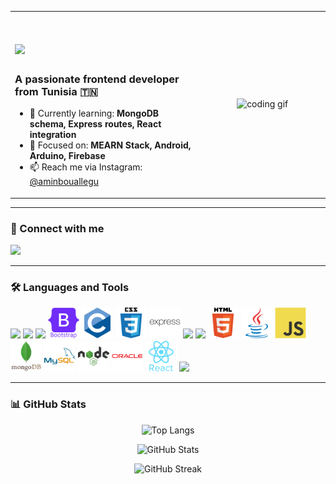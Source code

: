 <table width="100%">
  <tr>
    <td align="left" width="60%">

<h1>
  <img src="https://readme-typing-svg.herokuapp.com/?lines=Hi+👋,+I'm+Aminbouallegu;Full+Stack+Developer;IoT+Student;Always+Learning...&center=false&size=28" />
</h1>

<h3>A passionate frontend developer from Tunisia 🇹🇳</h3>

- 🌱 Currently learning: **MongoDB schema, Express routes, React integration**
- 💼 Focused on: **MEARN Stack, Android, Arduino, Firebase**
- 📫 Reach me via Instagram: [@aminbouallegu](https://instagram.com/aminbouallegu)

</td>
    <td align="center" width="40%">
      <img src="https://assets.zyrosite.com/Aq20eV79zLfpXV6b/web-development-content-animated-A856GXrXQ9SM17oe.gif" alt="coding gif" width="250" />
    </td>
  </tr>
</table>

---

### 🔗 Connect with me
<p align="left">
  <a href="https://instagram.com/aminbouallegu" target="_blank">
    <img src="https://img.shields.io/badge/Instagram-%23E4405F.svg?style=for-the-badge&logo=instagram&logoColor=white"/>
  </a>
</p>


---

### 🛠️ Languages and Tools
<p align="left">
  <a href="https://angular.io" target="_blank"><img src="https://angular.io/assets/images/logos/angular/angular.svg" width="50"/></a>
  <a href="https://www.arduino.cc/" target="_blank"><img src="https://cdn.worldvectorlogo.com/logos/arduino-1.svg" width="50"/></a>
  <a href="https://www.blender.org/" target="_blank"><img src="https://download.blender.org/branding/community/blender_community_badge_white.svg" width="50"/></a>
  <a href="https://getbootstrap.com" target="_blank"><img src="https://raw.githubusercontent.com/devicons/devicon/master/icons/bootstrap/bootstrap-plain-wordmark.svg" width="50"/></a>
  <a href="https://www.cprogramming.com/" target="_blank"><img src="https://raw.githubusercontent.com/devicons/devicon/master/icons/c/c-original.svg" width="50"/></a>
  <a href="https://www.w3schools.com/css/" target="_blank"><img src="https://raw.githubusercontent.com/devicons/devicon/master/icons/css3/css3-original-wordmark.svg" width="50"/></a>
  <a href="https://expressjs.com" target="_blank"><img src="https://raw.githubusercontent.com/devicons/devicon/master/icons/express/express-original-wordmark.svg" width="50"/></a>
  <a href="https://www.figma.com/" target="_blank"><img src="https://www.vectorlogo.zone/logos/figma/figma-icon.svg" width="50"/></a>
  <a href="https://firebase.google.com/" target="_blank"><img src="https://www.vectorlogo.zone/logos/firebase/firebase-icon.svg" width="50"/></a>
  <a href="https://www.w3.org/html/" target="_blank"><img src="https://raw.githubusercontent.com/devicons/devicon/master/icons/html5/html5-original-wordmark.svg" width="50"/></a>
  <a href="https://www.java.com" target="_blank"><img src="https://raw.githubusercontent.com/devicons/devicon/master/icons/java/java-original.svg" width="50"/></a>
  <a href="https://developer.mozilla.org/en-US/docs/Web/JavaScript" target="_blank"><img src="https://raw.githubusercontent.com/devicons/devicon/master/icons/javascript/javascript-original.svg" width="50"/></a>
  <a href="https://www.mongodb.com/" target="_blank"><img src="https://raw.githubusercontent.com/devicons/devicon/master/icons/mongodb/mongodb-original-wordmark.svg" width="50"/></a>
  <a href="https://www.mysql.com/" target="_blank"><img src="https://raw.githubusercontent.com/devicons/devicon/master/icons/mysql/mysql-original-wordmark.svg" width="50"/></a>
  <a href="https://nodejs.org" target="_blank"><img src="https://raw.githubusercontent.com/devicons/devicon/master/icons/nodejs/nodejs-original-wordmark.svg" width="50"/></a>
  <a href="https://www.oracle.com/" target="_blank"><img src="https://raw.githubusercontent.com/devicons/devicon/master/icons/oracle/oracle-original.svg" width="50"/></a>
  <a href="https://reactjs.org/" target="_blank"><img src="https://raw.githubusercontent.com/devicons/devicon/master/icons/react/react-original-wordmark.svg" width="50"/></a>
  <a href="https://reactnative.dev/" target="_blank"><img src="https://reactnative.dev/img/header_logo.svg" width="50"/></a>
</p>

---

### 📊 GitHub Stats
<p align="center">
  <img src="https://github-readme-stats.vercel.app/api/top-langs?username=aminh154&show_icons=true&locale=en&layout=compact" alt="Top Langs" />
</p>
<p align="center">
  <img src="https://github-readme-stats.vercel.app/api?username=aminh154&show_icons=true&locale=en" alt="GitHub Stats" />
</p>
<p align="center">
  <img src="https://github-readme-streak-stats.herokuapp.com/?user=aminh154&" alt="GitHub Streak" />
</p>
